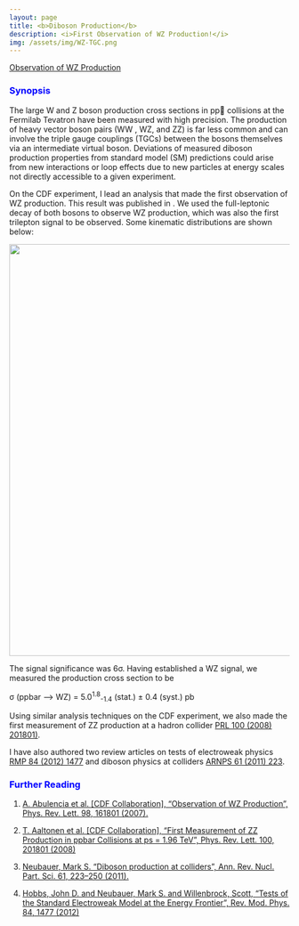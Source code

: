 ```yaml
---
layout: page
title: <b>Diboson Production</b>
description: <i>First Observation of WZ Production!</i>
img: /assets/img/WZ-TGC.png
---
```


[Observation of WZ Production](https://pdfs.semanticscholar.org/4b88/f5d19a9b2fc61f18fe90c876866a7e8d8fa4.pdf)

<h3><span style="color:blue">Synopsis</span></h3>

The large W and Z boson production cross sections in pp􏰇 collisions at the Fermilab Tevatron have been measured with high precision. The production of heavy vector boson pairs (WW , WZ, and ZZ) is far less common and can involve the triple gauge couplings (TGCs) between the bosons themselves via an intermediate virtual boson. Deviations of measured diboson production properties from standard model (SM) predictions could arise from new interactions or loop effects due to new particles at energy scales not directly accessible to a given experiment.

On the CDF experiment, I lead an analysis that made the first observation of WZ production. This result was published in [](). We used the full-leptonic decay of both bosons to observe WZ production, which was also the first trilepton signal to be observed. Some kinematic distributions are shown below:

<img align="center" width="740px" src="{{ site.baseurl }}/assets/img/WZ-kinematics.png" alt="" title="example image"/>

The signal significance was 6&sigma;. Having established a WZ signal, we measured the production cross section to be

&sigma; (ppbar --> WZ) = 5.0<sup>1.8</sup><sub>-1.4</sub> (stat.) ± 0.4 (syst.) pb

Using similar analysis techniques on the CDF experiment, we also made the first measurement of ZZ production at a hadron collider [PRL 100 (2008) 201801)](https://arxiv.org/abs/0801.4806).

I have also authored two review articles on tests of electroweak physics [RMP 84 (2012) 1477](https://journals.aps.org/rmp/abstract/10.1103/RevModPhys.84.1477) and diboson physics at colliders [ARNPS 61 (2011) 223](https://www.annualreviews.org/doi/10.1146/annurev-nucl-102010-130106).

<h3><span style="color:blue">Further Reading</span></h3>

1. [A. Abulencia et al. [CDF Collaboration], “Observation of WZ Production”, Phys. Rev. Lett. 98, 161801
(2007).](https://pdfs.semanticscholar.org/4b88/f5d19a9b2fc61f18fe90c876866a7e8d8fa4.pdf)

2. [T. Aaltonen et al. [CDF Collaboration], “First Measurement of ZZ Production in ppbar Collisions at ps = 1.96 TeV”, Phys. Rev. Lett. 100, 201801 (2008)](https://arxiv.org/abs/0801.4806)

3. [Neubauer, Mark S. “Diboson production at colliders”, Ann. Rev. Nucl. Part. Sci. 61, 223–250 (2011).](https://www.annualreviews.org/doi/10.1146/annurev-nucl-102010-130106)

4. [Hobbs, John D. and Neubauer, Mark S. and Willenbrock, Scott, “Tests of the Standard Electroweak Model at the Energy Frontier”, Rev. Mod. Phys. 84, 1477 (2012)](https://journals.aps.org/rmp/abstract/10.1103/RevModPhys.84.1477)
